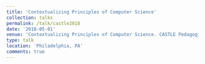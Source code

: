 ```yaml
---
title: 'Contextualizing Principles of Computer Science'
collection: talks
permalink: /talk/castle2018
date: '2018-05-01'
venue: 'Contextualizing Principles of Computer Science. CASTLE Pedagogical Happy Hour. Philadelphia, PA. CASTLE Summit at Drexel University. Faculty Panelist.'
type: talk
location: 'Philadelphia, PA'
comments: true
---
```


